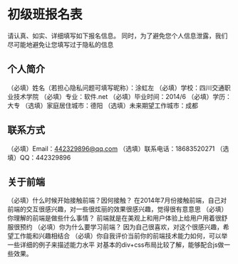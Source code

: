 # 初级班报名表

请认真、如实、详细填写如下报名信息。
同时，为了避免您个人信息泄露，我们尽可能地避免让您填写过于隐私的信息

## 个人简介

（必填）姓名（若担心隐私问题可填写昵称）：涂虹左
（必填）学校：四川交通职业技术学院
（必填）专业：软件.net
（必填）毕业时间：2014/6
（必填）学历：大专
（选填）家庭居住城市：德阳
（选填）未来期望工作城市：成都

## 联系方式

（必填）Email：442329896@qq.com
（选填）联系电话：18683520271
（选填）QQ：442329896

## 关于前端

（必填）什么时候开始接触前端？因何接触？
        在2014年7月份接触前端，自己对前端的交互很感兴趣，对一些很炫丽的效果很感兴趣，觉得很有意意思
（必填）你理解的前端是做些什么事情？
        前端就是在美观上和用户体验上给用户用着很舒服很预约
（必填）你为什么要学习前端？
        因为自己很喜欢，对这个很感兴趣，希望工作能和兴趣相结合
（必填）你自我评价当前你的前端技术能力如何，可以举一些详细的例子来描述能力水平
        对基本的div+css布局比较了解，能够配合js做一些效果。

